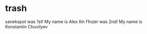 trash
=====
sanekspot was 1st! My name is Alex Ilin
f1nzer was 2nd! My name is Konstantin Chuvilyev
